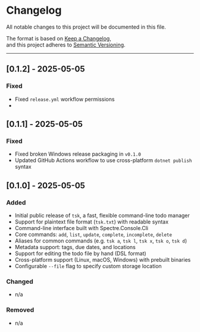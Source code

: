 # Changelog

All notable changes to this project will be documented in this file.

The format is based on [Keep a Changelog](https://keepachangelog.com/en/1.0.0/),  
and this project adheres to [Semantic Versioning](https://semver.org/spec/v2.0.0.html).

---

## [0.1.2] - 2025-05-05

### Fixed
- Fixed `release.yml` workflow permissions
- 
## [0.1.1] - 2025-05-05

### Fixed
- Fixed broken Windows release packaging in `v0.1.0`
- Updated GitHub Actions workflow to use cross-platform `dotnet publish` syntax

## [0.1.0] - 2025-05-05

### Added
- Initial public release of `tsk`, a fast, flexible command-line todo manager
- Support for plaintext file format (`tsk.txt`) with readable syntax
- Command-line interface built with Spectre.Console.Cli
- Core commands: `add`, `list`, `update`, `complete`, `incomplete`, `delete`
- Aliases for common commands (e.g. `tsk a`, `tsk l`, `tsk x`, `tsk o`, `tsk d`)
- Metadata support: tags, due dates, and locations
- Support for editing the todo file by hand (DSL format)
- Cross-platform support (Linux, macOS, Windows) with prebuilt binaries
- Configurable `--file` flag to specify custom storage location

### Changed
- n/a

### Removed
- n/a
